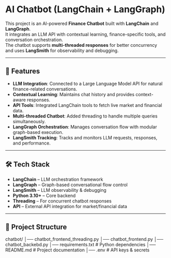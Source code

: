# AI Chatbot (LangChain + LangGraph)

This project is an AI-powered **Finance Chatbot** built with **LangChain** and **LangGraph**.  
It integrates an LLM API with contextual learning, finance-specific tools, and conversation orchestration.  
The chatbot supports **multi-threaded responses** for better concurrency and uses **LangSmith** for observability and debugging.  

---

## 🚀 Features
- **LLM Integration**: Connected to a Large Language Model API for natural finance-related conversations.  
- **Contextual Learning**: Maintains chat history and provides context-aware responses.  
- **API Tools**: Integrated LangChain tools to fetch live market and financial data.  
- **Multi-threaded Chatbot**: Added threading to handle multiple queries simultaneously.  
- **LangGraph Orchestration**: Manages conversation flow with modular graph-based execution.  
- **LangSmith Tracking**: Tracks and monitors LLM requests, responses, and performance.  

---

## 🛠️ Tech Stack
- **LangChain** – LLM orchestration framework  
- **LangGraph** – Graph-based conversational flow control  
- **LangSmith** – LLM observability & debugging  
- **Python 3.10+** – Core backend  
- **Threading** – For concurrent chatbot responses  
- **API** – External API integration for market/financial data  

---

## 📂 Project Structure
chatbot/
│── chatbot_frontend_threading.py
│── chatbot_frontend.py
│── chatbot_backebd.py
│── requirements.txt # Python dependencies
│── README.md # Project documentation
│── .env # API keys & secrets
